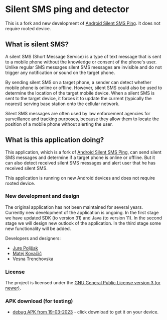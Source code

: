 # Silent SMS ping and detector

This is a fork and new development of [Android Silent SMS Ping](https://github.com/itds-consulting/android-silent-ping-sms). It does not require rooted device.

## What is silent SMS?

A silent SMS (Short Message Service) is a type of text message that is sent to a mobile phone without the knowledge or consent of the phone's user. Unlike regular SMS messages silent SMS messages are invisible and do not trigger any notification or sound on the target phone.

By sending silent SMS on a target phone, a sender can detect whether mobile phone is online or offline. However, silent SMS could also be used to determine the location of the target mobile device. When a silent SMS is sent to the target device, it forces it to update the current (typically the nearest) serving base station onto the cellular network.

Silent SMS messages are often used by law enforcement agencies for surveillance and tracking purposes, because they allow them to locate the position of a mobile phone without alerting the user.

## What is this application doing?

This application, which is a fork of [Android Silent SMS Ping](https://github.com/itds-consulting/android-silent-ping-sms), can send silent SMS messages and determine if a target phone is online or offline. But it can also detect received silent SMS messages and alert user that he has received silent SMS.

This application is running on new Android devices and does not require rooted device.

### New development and design

The original application has not been maintained for several years. Currently new development of the application is ongoing. In the first stage we have updated SDK (to version 31) and Java (to version 11). In the second stage we will design new outlook of the application. In the third stage some new functionality will be added.

Developers and designers:
- [Jure Poljšak](https://github.com/barracuda-fsh)
- [Matej Kovačič](https://github.com/MatejKovacic)
- Vesna Trenchovska

### License

The project is licensed under the [GNU General Public License version 3 (or newer)](https://github.com/MatejKovacic/silent-sms-ping/blob/master/LICENSE).

### APK download (for testing)

- [debug APK from 19-03-2023](https://github.com/MatejKovacic/silent-sms-ping/blob/master/silent-sms-app-debug.apk) - click download to get it on your device.
